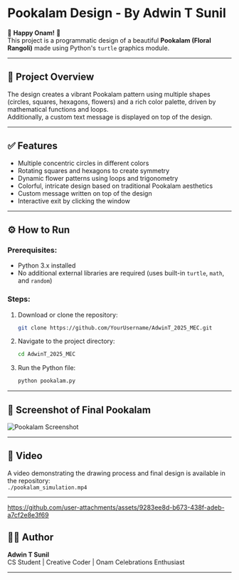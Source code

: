 # Pookalam Design - By Adwin T Sunil

🎉 **Happy Onam!** 🎉  
This project is a programmatic design of a beautiful **Pookalam (Floral Rangoli)** made using Python's `turtle` graphics module.

---

## 🌼 Project Overview

The design creates a vibrant Pookalam pattern using multiple shapes (circles, squares, hexagons, flowers) and a rich color palette, driven by mathematical functions and loops.  
Additionally, a custom text message is displayed on top of the design.

---

## ✅ Features

- Multiple concentric circles in different colors  
- Rotating squares and hexagons to create symmetry  
- Dynamic flower patterns using loops and trigonometry  
- Colorful, intricate design based on traditional Pookalam aesthetics  
- Custom message written on top of the design  
- Interactive exit by clicking the window

---

## ⚙️ How to Run

### Prerequisites:
- Python 3.x installed  
- No additional external libraries are required (uses built-in `turtle`, `math`, and `random`)

### Steps:
1. Download or clone the repository:
    ```bash
    git clone https://github.com/YourUsername/AdwinT_2025_MEC.git
    ```
2. Navigate to the project directory:
    ```bash
    cd AdwinT_2025_MEC
    ```
3. Run the Python file:
    ```bash
    python pookalam.py
    ```

---

## 📸 Screenshot of Final Pookalam

![Pookalam Screenshot](./pookalam_screenshot.png)

---

## 🎥 Video

A video demonstrating the drawing process and final design is available in the repository:  
`./pookalam_simulation.mp4`

---
https://github.com/user-attachments/assets/9283ee8d-b673-438f-adeb-a7cf2e8e3f69


## 🧑‍💻 Author

**Adwin T Sunil**  
CS Student | Creative Coder | Onam Celebrations Enthusiast

---

